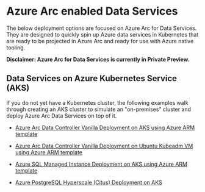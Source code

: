 # Azure Arc enabled Data Services

The below deployment options are focused on Azure Arc for Data Services. They are designed to quickly spin up Azure data services in Kubernetes that are ready to be projected in Azure Arc and ready for use with Azure native tooling.

**Disclaimer: Azure Arc for Data Services is currently in Private Preview.**

## Data Services on Azure Kubernetes Service (AKS)

If you do not yet have a Kubernetes cluster, the following examples walk through creating an AKS cluster to simulate an "on-premises" cluster and deploy Azure Arc Data Services on top of it.

* [Azure Arc Data Controller Vanilla Deployment on AKS using Azure ARM template](docs/aks_dc_vanilla_arm_template.md)

* [Azure Arc Data Controller Vanilla Deployment on Ubuntu Kubeadm VM using Azure ARM template](docs/kubeadm_dc_vanilla_arm_template.md)

* [Azure SQL Managed Instance Deployment on AKS using Azure ARM template](docs/aks_mssql_mi_arm_template.md)

* [Azure PostgreSQL Hyperscale (Citus) Deployment on AKS](../azure_arc_postgres_hyperscale/README.md)